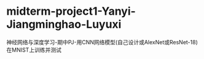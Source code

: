 # midterm-project1-Yanyi-Jiangminghao-Luyuxi
神经网络与深度学习-期中PJ-用CNN网络模型(自己设计或AlexNet或ResNet-18)在MNIST上训练并测试
